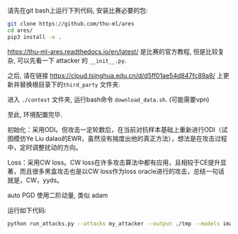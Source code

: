请先在git bash上运行下列代码, 安装比赛必要的包:

```bash
git clone https://github.com/thu-ml/ares
cd ares/
pip3 install -e .
```

https://thu-ml-ares.readthedocs.io/en/latest/ 是比赛的官方教程, 但是比较复杂, 可以先看一下 attacker 的 `__init__.py`.

之后, 请在链接 https://cloud.tsinghua.edu.cn/d/d5ff01ae54d847fc89a8/ 上更新并替换根目录下的`third_party` 文件夹.

进入 `./contest` 文件夹, 运行bash命令 `download_data.sh`. (可能需要vpn)

至此, 环境配置完毕.


初始化：采用ODI。但攻击一定轮数后，在当前对抗样本基础上重新进行ODI（试图模仿Ye Liu dalao的EWR，虽然没有揣度出他的真正方法），想法是在攻击过程中，定时调整扰动的方向。


Loss：采用CW loss。CW loss在许多攻击算法中都有应用，且相较于CE提升显著，而且很多黑盒攻击也是以CW loss作为loss oracle进行的攻击，总结一句话就是，CW，yyds。

auto PGD 使用二阶动量, 类似 adam

运行如下代码:

```bash
python run_attacks.py --attacks my_attacker --output ./tmp --models imagenet-fast_at,imagenet-free_at
```

